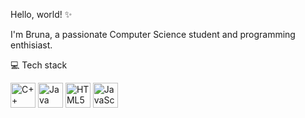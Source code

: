 Hello, world! ✨
<p>
I'm Bruna, a passionate Computer Science student and programming enthisiast. 
</p>

💻 Tech stack
<p>
  <img src="https://raw.githubusercontent.com/get-icon/geticon/master/icons/c-plusplus.svg" width="40px" alt="C++"/>
  <img src="https://raw.githubusercontent.com/get-icon/geticon/master/icons/java.svg" width="40px" alt="Java"/>
  <img src="https://raw.githubusercontent.com/get-icon/geticon/master/icons/html-5.svg" width="40px" alt="HTML5"/>
  <img src="https://raw.githubusercontent.com/get-icon/geticon/master/icons/javascript.svg" width="40px" alt="JavaScript"/>
</p>


